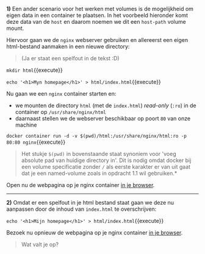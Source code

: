 **1)** Een ander scenario voor het werken met volumes is de mogelijkheid om eigen data in een container te plaatsen. In het voorbeeld hieronder komt deze data van de `host` en daarom noemen we dit een `host-path` volume mount. 

Hiervoor gaan we de `nginx` webserver gebruiken en allereerst een eigen html-bestand aanmaken in een nieuwe directory:
> (Ja er staat een spelfout in de tekst :D)

`mkdir html`{{execute}}

`echo '<h1>Myn homepage</h1>' > html/index.html`{{execute}}

Nu gaan we een `nginx` container starten en: 
* we mounten de directory `html` (met de `index.html`) *read-only* (`:ro`) in de container op `/usr/share/nginx/html`
* daarnaast stellen we de webserver beschikbaar op poort `80` van onze machine

`docker container run -d -v $(pwd)/html:/usr/share/nginx/html:ro -p 80:80 nginx`{{execute}}

> Het stukje `$(pwd)` in bovenstaande staat synoniem voor 'voeg absolute pad van huidige directory in'. Dit is nodig omdat docker bij een volume specificatie zonder `/` als eerste karakter er van uit gaat dat je een named-volume zoals in opdracht 1.1 wil gebruiken.*

Open nu de webpagina op je nginx container [in je browser](https://[[HOST_SUBDOMAIN]]-80-[[KATACODA_HOST]].environments.katacoda.com/).

---

**2)** Omdat er een spelfout in je html bestand staat gaan we deze nu aanpassen door de inhoud van `index.html` te overschrijven:

`echo '<h1>Mijn homepage</h1>' > html/index.html`{{execute}}

Bezoek nu opnieuw de webpagina op je nginx container [in je browser](https://[[HOST_SUBDOMAIN]]-80-[[KATACODA_HOST]].environments.katacoda.com/).

> Wat valt je op?